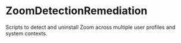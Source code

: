 # ZoomDetectionRemediation
Scripts to detect and uninstall Zoom across multiple user profiles and system contexts.
